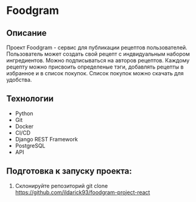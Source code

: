 # Foodgram

## Описание
Проект Foodgram - сервис для публикации рецептов пользователей.
Пользователь может создать свой рецепт с индвидуальным набором ингредиентов. Можно подписываться на авторов рецептов.
Каждому рецепту можно присвоить определеные тэги, добавлять рецепты в избранное и в список покупок. Список покупок можно скачать для удобства. 

## Технологии
* Python 
* Git 
* Docker 
* CI/CD 
* Django REST Framework 
* PostgreSQL 
* API

## Подготовка к запуску проекта:
1. Склонируйте репозиторий
git clone https://github.com/ildarick93/foodgram-project-react
